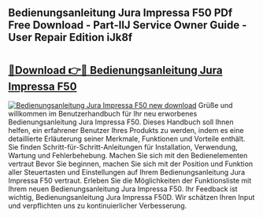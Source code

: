 ## Bedienungsanleitung Jura Impressa F50 PDf Free Download - Part-lIJ Service Owner Guide - User Repair Edition iJk8f

# <h2><a href="http://df4wrt.blite.top/?on=Bedienungsanleitung+Jura+Impressa+F50">🔗Download 👉🔴 Bedienungsanleitung Jura Impressa F50</a></h2>

[![Bedienungsanleitung Jura Impressa F50 new download](https://i.imgur.com/lujVjoI.png)](http://df4wrt.blite.top/?on=Bedienungsanleitung+Jura+Impressa+F50)
Grüße und willkommen im Benutzerhandbuch für Ihr neu erworbenes Bedienungsanleitung Jura Impressa F50. Dieses Handbuch soll Ihnen helfen, ein erfahrener Benutzer Ihres Produkts zu werden, indem es eine detaillierte Erläuterung seiner Merkmale, Funktionen und Vorteile enthält. Sie finden Schritt-für-Schritt-Anleitungen für Installation, Verwendung, Wartung und Fehlerbehebung. Machen Sie sich mit den Bedienelementen vertraut Bevor Sie beginnen, machen Sie sich mit der Position und Funktion aller Steuertasten und Einstellungen auf Ihrem Bedienungsanleitung Jura Impressa F50 vertraut. Erleben Sie die Möglichkeiten der Funktionsliste mit Ihrem neuen Bedienungsanleitung Jura Impressa F50. Ihr Feedback ist wichtig, Bedienungsanleitung Jura Impressa F50D. Wir schätzen Ihren Input und verpflichten uns zu kontinuierlicher Verbesserung.
